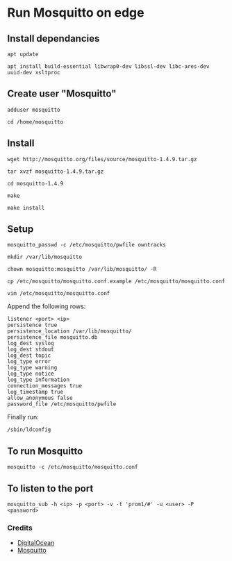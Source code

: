 # Run Mosquitto on edge

## Install dependancies
```{bash}
apt update
```
```{bash}
apt install build-essential libwrap0-dev libssl-dev libc-ares-dev uuid-dev xsltproc
```
## Create user "Mosquitto"
```{bash}
adduser mosquitto
```
```{bash}
cd /home/mosquitto
```
## Install
```{bash}
wget http://mosquitto.org/files/source/mosquitto-1.4.9.tar.gz
```
```{bash}
tar xvzf mosquitto-1.4.9.tar.gz
```
```{bash}
cd mosquitto-1.4.9
```
```{bash}
make
```
```{bash}
make install
```
## Setup
```{bash}
mosquitto_passwd -c /etc/mosquitto/pwfile owntracks
```
```{bash}
mkdir /var/lib/mosquitto
```
```{bash}
chown mosquitto:mosquitto /var/lib/mosquitto/ -R
```
```{bash}
cp /etc/mosquitto/mosquitto.conf.example /etc/mosquitto/mosquitto.conf
```
```{bash}
vim /etc/mosquitto/mosquitto.conf
```
Append the following rows:
```{bash}
listener <port> <ip>
persistence true
persistence_location /var/lib/mosquitto/
persistence_file mosquitto.db
log_dest syslog
log_dest stdout
log_dest topic
log_type error
log_type warning
log_type notice
log_type information
connection_messages true
log_timestamp true
allow_anonymous false
password_file /etc/mosquitto/pwfile
```
Finally run:
```{bash}
/sbin/ldconfig
```
## To run Mosquitto
```{bash}
mosquitto -c /etc/mosquitto/mosquitto.conf
```

## To listen to the port
```{bash}
mosquitto_sub -h <ip> -p <port> -v -t 'prom1/#' -u <user> -P <password>
```

### Credits
* [DigitalOcean](https://www.digitalocean.com/community/questions/how-to-setup-a-mosquitto-mqtt-server-and-receive-data-from-owntracks)
* [Mosquitto](https://github.com/eclipse/mosquitto)

